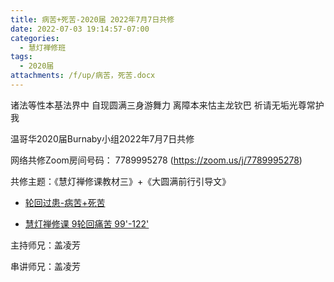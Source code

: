 ```yaml
---
title: 病苦+死苦-2020届 2022年7月7日共修
date: 2022-07-03 19:14:57-07:00
categories:
  - 慧灯禅修班
tags:
  - 2020届
attachments: /f/up/病苦，死苦.docx
---
```

诸法等性本基法界中 自现圆满三身游舞力 离障本来怙主龙钦巴 祈请无垢光尊常护我

温哥华2020届Burnaby小组2022年7月7日共修

网络共修Zoom房间号码： 7789995278 (<https://zoom.us/j/7789995278>)

共修主题：《慧灯禅修课教材三》+《大圆满前行引导文》

* [轮回过患-病苦+死苦](https://s3.ap-northeast-1.wasabisys.com/hdcx/hdv/f/up/病苦，死苦.docx)

* [慧灯禅修课 9轮回痛苦 99'-122'](https://www.youtube.com/watch?v=ctMXiO8zQPc&list=PLQU9iXcMduTfoo8rKZhj69k-OOas8C1Of&index=10&ab_channel=%E6%85%A7%E7%81%AF%E4%B9%8B%E5%85%89%E7%BD%91%E7%AB%99) 

主持师兄：盖凌芳

串讲师兄：盖凌芳